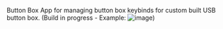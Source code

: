 Button Box App for managing button box keybinds for custom built USB button box. (Build in progress - Example: ![image](https://github.com/user-attachments/assets/ec859821-81b6-493a-9695-20e3815a1fc0))

